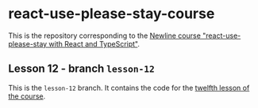 # react-use-please-stay-course

This is the repository corresponding to the [Newline course "react-use-please-stay with React and TypeScript"](https://www.newline.co/courses/react-use-please-stay-with-react-and-typescript/welcome).

## Lesson 12 - branch `lesson-12`

This is the `lesson-12` branch. It contains the code for the [twelfth lesson of the course](https://www.newline.co/courses/react-use-please-stay-with-react-and-typescript/add-should-always-play-parameter).